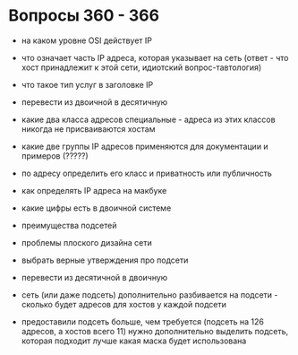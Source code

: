 


#  Вопросы 360 - 366

- на каком уровне OSI действует IP

- что означает часть IP адреса, которая указывает на сеть (ответ - что хост принадлежит к этой сети, идиотский вопрос-тавтология) 

- что такое тип услуг в заголовке IP

- перевести из двоичной в десятичную

- какие два класса адресов специальные - адреса из этих классов никогда не присваиваются хостам 
  
- какие две группы IP адресов применяются для документации и примеров (?????)

- по адресу определить его класс и приватность или публичность

- как определять IP адреса на макбуке

- какие цифры есть в двоичной системе
  
- преимущества подсетей

- проблемы плоского дизайна сети

- выбрать верные утверждения про подсети

- перевести из десятичной в двоичную

- сеть (или даже подсеть) дополнительно разбивается на подсети - сколько будет адресов для хостов у каждой подсети

- предоставили подсеть больше, чем требуется (подсеть на 126 адресов, а хостов всего 11)
  нужно дополнительно выделить подсеть, которая подходит лучше
  какая маска будет использована
  